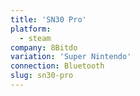 ```yaml
---
title: 'SN30 Pro'
platform:
  - steam
company: 8Bitdo
variation: 'Super Nintendo'
connection: Bluetooth
slug: sn30-pro
---
```

